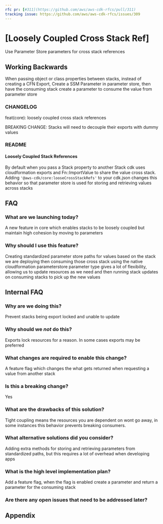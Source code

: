 ```yaml
---
rfc pr: [#311](https://github.com/aws/aws-cdk-rfcs/pull/311)
tracking issue: https://github.com/aws/aws-cdk-rfcs/issues/309
---
```


# [Loosely Coupled Cross Stack Ref]

Use Parameter Store parameters for cross stack references

## Working Backwards

When passing object or class properties between stacks, instead of creating a CFN Export,
Create a SSM Parameter in parameter store, then have the consuming stack create a parameter
to consume the value from parameter store

### CHANGELOG

feat(core): loosely coupled cross stack references

BREAKING CHANGE: Stacks will need to decouple their exports with dummy values

### README

#### Loosely Coupled Stack References

By default when you pass a Stack property to another Stack cdk uses cloudformation exports and Fn::ImportValue to share
the value cross stack. Adding `'@aws-cdk/core:looseCrossStackRefs'` to your cdk.json changes this behavior
so that parameter store is used for storing and retrieving values across stacks

## FAQ

### What are we launching today?

A new feature in core which enables stacks to be loosely coupled but maintain high cohesion by moving to parameters

### Why should I use this feature?

Creating standardized parameter store paths for values based on the stack we are deploying then consuming
those cross stack using the native cloudformation parameterstore parameter type gives a lot of flexibility,
allowing us to update resources as we need and then running stack updates on consuming stacks to pick up the
new values

## Internal FAQ

### Why are we doing this?

Prevent stacks being export locked and unable to update

### Why should we _not_ do this?

Exports lock resources for a reason. In some cases exports may be preferred

### What changes are required to enable this change?

A feature flag which changes the what gets returned when requesting a value from another stack

### Is this a breaking change?

Yes

### What are the drawbacks of this solution?

Tight coupling means the resources you are dependent on wont go away, in some instances
this behavior prevents breaking consumers.

### What alternative solutions did you consider?

Adding extra methods for storing and retrieving parameters from standardized paths, but
this requires a lot of overhead when developing apps

### What is the high level implementation plan?

Add a feature flag, when the flag is enabled create a parameter and return a parameter for the consuming stack

### Are there any open issues that need to be addressed later?

## Appendix
